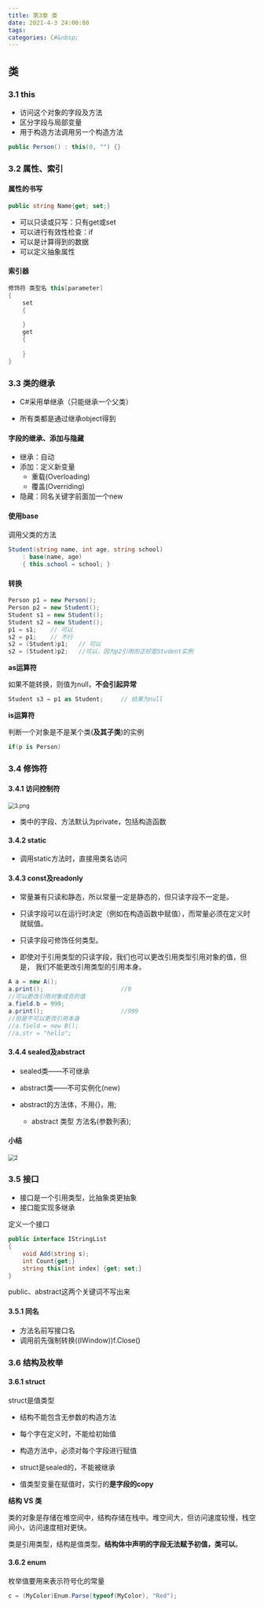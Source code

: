 ```yaml
---
title: 第3章 类
date: 2021-4-3 24:00:00
tags: 
categories: C#&nbsp;
---
```

## 类

### 3.1 this

<!-- more -->

- 访问这个对象的字段及方法
- 区分字段与局部变量
- 用于构造方法调用另一个构造方法

```c#
public Person() : this(0, "") {}
```

### 3.2 属性、索引

#### 属性的书写

```C#
public string Name{get; set;}
```

- 可以只读或只写：只有get或set
- 可以进行有效性检查：if
- 可以是计算得到的数据
- 可以定义抽象属性

#### 索引器

```c#
修饰符	类型名	this[parameter]
{
    set
    {
        
    }
    get
    {
        
    }
}
```

### 3.3 类的继承

- C#采用单继承（只能继承一个父类）

- 所有类都是通过继承object得到

#### 字段的继承、添加与隐藏

- 继承：自动
- 添加：定义新变量
  - 重载(Overloading)
  - 覆盖(Overriding)
- 隐藏：同名关键字前面加一个new

#### 使用base

调用父类的方法

```C#
Student(string name, int age, string school)
    : base(name, age)
    { this.school = school; }
```

#### 转换

```C#
Person p1 = new Person();
Person p2 = new Student();
Student s1 = new Student();
Student s2 = new Student();
p1 = s1;	// 可以
s2 = p1;	// 不行
s2 = (Student)p1;	// 可以
s2 = (Student)p2;	//可以，因为p2引用的正好是Student实例
```

**as运算符**

如果不能转换，则值为null，**不会引起异常**

```c#
Student s3 = p1 as Student;		// 结果为null
```

**is运算符**

判断一个对象是不是某个类(**及其子类**)的实例

```c#
if(p is Person)
```

### 3.4 修饰符

#### 3.4.1 访问控制符

<img src="https://i.loli.net/2021/04/20/3hJB7SmdY8s6eMR.png" alt="3.png" style="zoom:80%;" />

- 类中的字段、方法默认为private，包括构造函数

#### 3.4.2 static

- 调用static方法时，直接用类名访问

#### 3.4.3 const及readonly

- 常量兼有只读和静态，所以常量一定是静态的，但只读字段不一定是。
- 只读字段可以在运行时决定（例如在构造函数中赋值），而常量必须在定义时就赋值。

- 只读字段可修饰任何类型。
- 即使对于引用类型的只读字段，我们也可以更改引用类型引用对象的值，但是， 我们不能更改引用类型的引用本身。

```c#
A a = new A();
a.print();                      //0
//可以更改引用对象成员的值
a.field.b = 999;
a.print();                      //999
//但是不可以更改引用本身
//a.field = new B();
//a.str = "hello";
```

#### 3.4.4 sealed及abstract

- sealed类——不可继承

- abstract类——不可实例化(new)

- abstract的方法体，不用{}，用;
  - abstract	类型	方法名(参数列表);

#### 小结

<img src="3 类/2.png" alt="2" style="zoom:80%;" />

### 3.5 接口

- 接口是一个引用类型，比抽象类更抽象
- 接口能实现多继承

定义一个接口

```c#
public interface IStringList
{
    void Add(string s);
    int Count{get;}
	string this[int index] {get; set;}
}
```

public、abstract这两个关键词不写出来

 #### 3.5.1 同名

- 方法名前写接口名
- 调用前先强制转换((IWindow))f.Close()

### 3.6 结构及枚举

#### 3.6.1 struct

struct是值类型

- 结构不能包含无参数的构造方法
- 每个字在定义时，不能给初始值
- 构造方法中，必须对每个字段进行赋值

- struct是sealed的，不能被继承

- 值类型变量在赋值时，实行的**是字段的copy**

**结构 VS 类**

​		类的对象是存储在堆空间中，结构存储在栈中。堆空间大，但访问速度较慢，栈空间小，访问速度相对更快。

​		类是引用类型，结构是值类型。**结构体中声明的字段无法赋予初值，类可以**。

#### 3.6.2 enum

枚举值要用来表示符号化的常量

```c#
c = (MyColor)Enum.Parse(typeof(MyColor), "Red");
```


